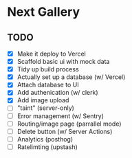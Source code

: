 # Next Gallery

## TODO

- [x] Make it deploy to Vercel
- [x] Scaffold basic ui with mock data
- [x] Tidy up build process
- [x] Actually set up a database (w/ Vercel)
- [x] Attach database to UI
- [x] Add authenication (w/ clerk)
- [x] Add image upload
- [ ] "taint" (server-only)
- [ ] Error management (w/ Sentry)
- [ ] Routing/image page (parrallel mode)
- [ ] Delete button (w/ Server Actions)
- [ ] Analytics (posthog)
- [ ] Ratelimting (upstash)
